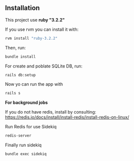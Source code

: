 
## Installation

This project use **ruby "3.2.2"**

If you use rvm you can install it with:

```bash
rvm install "ruby-3.2.2"
```

Then, run:

```bash
bundle install
```

For create and poblate SQLite DB, run:
```bash
rails db:setup
```

Now yo can run the app with
```bash
rails s
```

**For background jobs**

If you do not have redis, install by consulting: https://redis.io/docs/install/install-redis/install-redis-on-linux/

Run Redis for use Sidekiq
```bash
redis-server
```

Finally run sidekiq
```bash
bundle exec sidekiq
```

